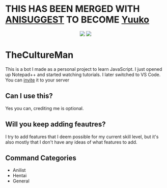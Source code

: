 # THIS HAS BEEN MERGED WITH [ANISUGGEST](https://github.com/TibixDev/AniSuggest) TO BECOME [Yuuko](https://github.com/YuuCorp/Yuuko)

<p align="center">
    <img src="https://app.codacy.com/project/badge/Grade/6c414c7548b1403c8460576f3d1e7aa1" />
    <img src="https://img.shields.io/github/commit-activity/m/crackheadakira/TheCultureMan">
    
</p>

# TheCultureMan

This is a bot I made as a personal project to learn JavaScript. I just opened up Notepad++ and started watching tutorials. I later switched to VS Code.
You can [invite](https://discord.com/oauth2/authorize?client_id=867010131745177621&permissions=274878164032&scope=bot) it to your server

## Can I use this?
Yes you can, crediting me is optional.

## Will you keep adding feautres?
I try to add features that I deem possible for my current skill level, but it's also mostly that I don't have any ideas of what features to add.

## Command Categories
- Anilist
- Hentai
- General
